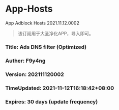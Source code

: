 # App-Hosts
App Adblock Hosts 2021.11.12.0002
>
> 该订阅用于大圣净化APP，导入即可。
> 
### Title: Ads DNS filter (Optimized)
### Auther: F9y4ng
### Version: 202111120002
### TimeUpdated: 2021-11-12T16:18:42+08:00
### Expires: 30 days (update frequency)

